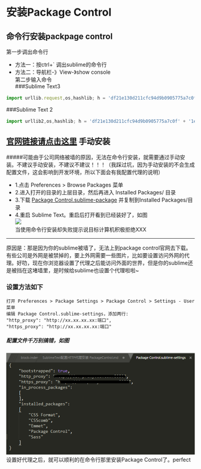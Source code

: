安装Package Control
=====
命令行安装packpage control
-----
第一步调出命令行  
* 方法一：按ctrl+` 调出sublime的命令行  
* 方法二：导航栏-》View-》show console  
第二步输入命令  
###Sublime Text3  
```js
import urllib.request,os,hashlib; h = 'df21e130d211cfc94d9b0905775a7c0f' + '1e3d39e33b79698005270310898eea76'; pf = 'Package Control.sublime-package'; ipp = sublime.installed_packages_path(); urllib.request.install_opener( urllib.request.build_opener( urllib.request.ProxyHandler()) ); by = urllib.request.urlopen( 'http://packagecontrol.io/' + pf.replace(' ', '%20')).read(); dh = hashlib.sha256(by).hexdigest(); print('Error validating download (got %s instead of %s), please try manual install' % (dh, h)) if dh != h else open(os.path.join( ipp, pf), 'wb' ).write(by)
```
###Sublime Text 2  
```js
import urllib2,os,hashlib; h = 'df21e130d211cfc94d9b0905775a7c0f' + '1e3d39e33b79698005270310898eea76'; pf = 'Package Control.sublime-package'; ipp = sublime.installed_packages_path(); os.makedirs( ipp ) if not os.path.exists(ipp) else None; urllib2.install_opener( urllib2.build_opener( urllib2.ProxyHandler()) ); by = urllib2.urlopen( 'http://packagecontrol.io/' + pf.replace(' ', '%20')).read(); dh = hashlib.sha256(by).hexdigest(); open( os.path.join( ipp, pf), 'wb' ).write(by) if dh == h else None; print('Error validating download (got %s instead of %s), please try manual install' % (dh, h) if dh != h else 'Please restart Sublime Text to finish installation')
```
[官网链接请点击这里](https://packagecontrol.io/installation)
手动安装
-----
#####可能由于公司网络被墙的原因，无法在命令行安装，就需要通过手动安装。不建议手动安装，不建议不建议！！！（我踩过坑，因为手动安装的不会生成配置文件，这会影响到开发环境，所以下面会有我配置代理的说明）  
* 1.点击 Preferences > Browse Packages 菜单
* 2.进入打开的目录的上层目录，然后再进入 Installed Packages/ 目录
* 3.下载 [Package Control.sublime-package](https://packagecontrol.io/Package%20Control.sublime-package) 并复制到Installed Packages/目录
* 4.重启 Sublime Text。重启后打开看到已经装好了，如图  
![](https://raw.githubusercontent.com/fengshadu/xx/master/imgs/package_control.png)  
当使用命令行安装却失败提示说目标计算机积极拒绝XXX
------
原因是：那是因为你的sublime被墙了，无法上到package control官网去下载。有些公司是外网是被禁掉的，要上外网需要一些图片，比如要设置访问外网的代理。好叻，现在你浏览器设置了代理之后能访问外面的世界，但是你的sublime还是被挡在这堵墙里，是时候给sublime也设置个代理啦啦~  
### 设置方法如下  
```
打开 Preferences > Package Settings > Package Control > Settings - User 菜单
编辑 Package Control.sublime-settings，添加两行:
"http_proxy": "http://xx.xx.xx.xx:端口",
"https_proxy": "http://xx.xx.xx.xx:端口"  
```
##### 配置文件千万别搞错，如图  
![](https://raw.githubusercontent.com/fengshadu/xx/master/imgs/sublime_proxy.png)  
设置好代理之后，就可以顺利的在命令行那里安装Package Control了。perfect